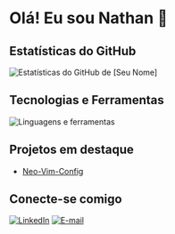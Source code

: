# Olá! Eu sou Nathan 👋

## Estatísticas do GitHub

![Estatísticas do GitHub de [Seu Nome]](https://github-readme-stats.vercel.app/api?username=seu-usuario&show_icons=true&theme=radical)

## Tecnologias e Ferramentas

![Linguagens e ferramentas](https://skillicons.dev/icons?i=git,github,python,java,javascript,html,css,go,spring,dotnet)

## Projetos em destaque

- [Neo-Vim-Config](https://github.com/nathanosti/my-personal-neovim-configuration)

## Conecte-se comigo

[![LinkedIn](https://img.shields.io/badge/LinkedIn-000?style=for-the-badge&logo=linkedin&logoColor=0A66C2)]([https://www.linkedin.com/in/seu-perfil](https://www.linkedin.com/in/nathanosti/))
[![E-mail](https://img.shields.io/badge/Email-000?style=for-the-badge&logo=gmail&logoColor=EA4335)](mailto:nathanosti.job@gmail.com)

